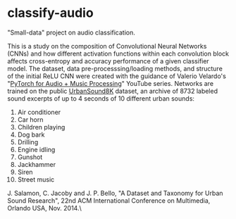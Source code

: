 # classify-audio

"Small-data" project on audio classification.

This is a study on the composition of Convolutional Neural Networks (CNNs) and how different activation functions within each convolution block affects cross-entropy and accuracy performance of a given classifier model. The dataset, data pre-processsing/loading methods, and structure of the initial ReLU CNN were created with the guidance of Valerio Velardo's "[PyTorch for Audio + Music Processing](https://github.com/musikalkemist/pytorchforaudio)" YouTube series. Networks are trained on the public [UrbanSound8K](https://urbansounddataset.weebly.com) dataset, an archive of 8732 labeled sound excerpts of up to 4 seconds of 10 different urban sounds:

1.  Air conditioner
2.  Car horn
3.  Children playing
4.  Dog bark
5.  Drilling
6.  Engine idling
7.  Gunshot
8.  Jackhammer
9.  Siren
10. Street music

J. Salamon, C. Jacoby and J. P. Bello, "A Dataset and Taxonomy for Urban Sound Research", 22nd ACM International Conference on Multimedia, Orlando USA, Nov. 2014.\

